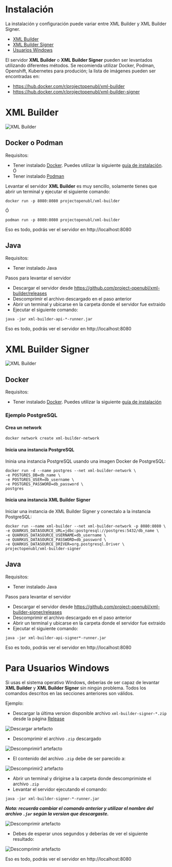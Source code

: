 # Instalación
La instalación y configuración puede variar entre XML Builder y XML Builder Signer.

- [XML Builder](#XML-Builder)
- [XML Builder Signer](#XML-Builder-Signer)
- [Usuarios Windows](#Para-Usuarios-Windows)

El servidor **XML Builder** o **XML Builder Signer** pueden ser levantados utilizando diferentes métodos. Se recomienda utilizar Docker, Podman, Openshift, Kubernetes para produción; la lista de imágenes pueden ser encontradas en:

- https://hub.docker.com/r/projectopenubl/xml-builder
- https://hub.docker.com/r/projectopenubl/xml-builder-signer

# XML Builder
![XML Builder](images/xml_builder.png)

## Docker o Podman
Requisitos:
- Tener instalado [Docker](https://www.docker.com/). Puedes utilizar la siguiente [guía de instalación](https://docs.docker.com/install/). Ó
- Tener instalado [Podman](https://podman.io/)

Levantar el servidor **XML Builder** es muy sencillo, solamente tienes que abrir un terminal y ejecutar el siguiente comando:

```
docker run -p 8080:8080 projectopenubl/xml-builder
```
Ó
```
podman run -p 8080:8080 projectopenubl/xml-builder
```

Eso es todo, podrás ver el servidor en http://localhost:8080

## Java
Requisitos:

- Tener instalado Java

Pasos para levantar el servidor
- Descargar el servidor desde https://github.com/project-openubl/xml-builder/releases
- Descomprimir el archivo descargado en el paso anterior
- Abrir un terminal y ubicarse en la carpeta donde el servidor fue extraido
- Ejecutar el siguiente comando: 

```
java -jar xml-builder-api-*-runner.jar
```

Eso es todo, podrás ver el servidor en http://localhost:8080

# XML Builder Signer
![XML Builder](images/xml_builder_signer.png)

## Docker
Requisitos:

- Tener instalado [Docker](https://www.docker.com/). Puedes utilizar la siguiente [guía de instalación](https://docs.docker.com/install/)

### Ejemplo PostgreSQL
#### Crea un network

```
docker network create xml-builder-network
```

#### Inicia una instancia PostgreSQL
Ininia una instancia PostgreSQL usando una imagen Docker de PostgreSQL:

```
docker run -d --name postgres --net xml-builder-network \
-e POSTGRES_DB=db_name \
-e POSTGRES_USER=db_username \
-e POSTGRES_PASSWORD=db_password \
postgres
```

#### Inicia una instancia XML Builder Signer
Iniciar una instancia de XML Builder Signer y conectalo a la instancia PostgreSQL:

```
docker run --name xml-builder --net xml-builder-network -p 8080:8080 \
-e QUARKUS_DATASOURCE_URL=jdbc:postgresql://postgres:5432/db_name \
-e QUARKUS_DATASOURCE_USERNAME=db_username \
-e QUARKUS_DATASOURCE_PASSWORD=db_password \
-e QUARKUS_DATASOURCE_DRIVER=org.postgresql.Driver \
projectopenubl/xml-builder-signer
```

## Java
Requisitos:

- Tener instalado Java

Pasos para levantar el servidor
- Descargar el servidor desde https://github.com/project-openubl/xml-builder-signer/releases
- Descomprimir el archivo descargado en el paso anterior
- Abrir un terminal y ubicarse en la carpeta donde el servidor fue extraido
- Ejecutar el siguiente comando: 

```
java -jar xml-builder-api-signer*-runner.jar
```

Eso es todo, podrás ver el servidor en http://localhost:8080

# Para Usuarios Windows
Si usas el sistema operativo Windows, deberías de ser capaz de levantar **XML Builder** y **XML Builder Signer** sin ningún problema. Todos los comandos descritos en las secciones anteriores son válidos.

Ejemplo:

- Descargar la última version disponible archivo `xml-builder-signer-*.zip` desde la página [Release](https://github.com/project-openubl/xml-builder/releases)

![Descargar artefacto](./images/windows0.png)

- Descomprimir el archivo `.zip` descargado

![Descomprimir1 artefacto](./images/windows1.png)
    
- El contenido del archivo `.zip` debe de ser parecido a:
    
![Descomprimir2 artefacto](./images/windows2.png)

- Abrir un terminal y dirigirse a la carpeta donde descomprimiste el archivo `.zip`
- Levantar el servidor ejecutando el comando:

```
java -jar xml-builder-signer-*-runner.jar
```

***Nota: recuerda cambiar el comando anterior y utilizar el nombre del archivo `.jar` según
la version que descargaste.***

![Descomprimir artefacto](./images/windows3.png)

- Debes de esperar unos segundos y deberías de ver el siguiente resultado:

![Descomprimir artefacto](./images/windows4.png)

Eso es todo, podrás ver el servidor en http://localhost:8080